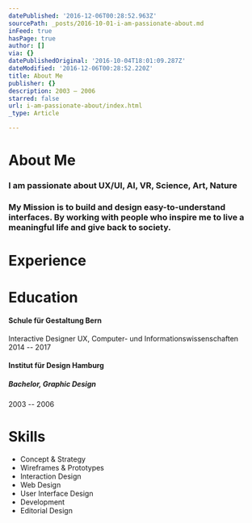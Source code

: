 ```yaml
---
datePublished: '2016-12-06T00:28:52.963Z'
sourcePath: _posts/2016-10-01-i-am-passionate-about.md
inFeed: true
hasPage: true
author: []
via: {}
datePublishedOriginal: '2016-10-04T18:01:09.287Z'
dateModified: '2016-12-06T00:28:52.220Z'
title: About Me
publisher: {}
description: 2003 – 2006
starred: false
url: i-am-passionate-about/index.html
_type: Article

---
```

# About Me

### I am passionate about **UX/UI, AI, VR, Science, Art, Nature**

### My Mission is to build and design easy-to-understand interfaces. By working with people who inspire me to live a meaningful life and give back to society.

# Experience

# Education

#### **Schule für Gestaltung Bern**  
Interactive Designer UX, Computer- und Informationswissenschaften  
2014 -- 2017

#### **Institut für Design Hamburg**

##### Bachelor, Graphic Design

2003 -- 2006

# Skills

* Concept & Strategy
* Wireframes & Prototypes
* Interaction Design
* Web Design
* User Interface Design
* Development
* Editorial Design